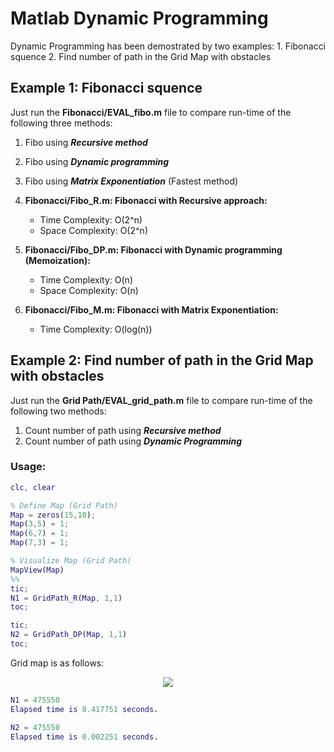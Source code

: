 # Matlab Dynamic Programming 

Dynamic Programming has been demostrated by two examples:
	1. Fibonacci squence
	2. Find number of path in the Grid Map with obstacles

## Example 1: Fibonacci squence

Just run the **Fibonacci/EVAL_fibo.m** file to compare run-time of the following three methods:

1. Fibo using ___Recursive method___
2. Fibo using ___Dynamic programming___
3. Fibo using ___Matrix Exponentiation___  (Fastest method)

1. **Fibonacci/Fibo_R.m: Fibonacci with Recursive approach:**
    * Time Complexity:    O(2^n)
    * Space Complexity:   O(2^n)
	
2. **Fibonacci/Fibo_DP.m: Fibonacci with Dynamic programming (Memoization):**
    * Time Complexity:     O(n)
    * Space Complexity:   O(n)

3. **Fibonacci/Fibo_M.m: Fibonacci with Matrix Exponentiation:**
	* Time Complexity:     O(log(n))
	

## Example 2: Find number of path in the Grid Map with obstacles

Just run the **Grid Path/EVAL_grid_path.m** file to compare run-time of the following two methods:

1. Count number of path using ___Recursive method___
2. Count number of path using ___Dynamic Programming___

### Usage:

``` MATLAB
clc, clear

% Define Map (Grid Path)
Map = zeros(15,10);
Map(3,5) = 1;
Map(6,7) = 1;
Map(7,3) = 1;

% Visualize Map (Grid Path)
MapView(Map)
%%
tic;
N1 = GridPath_R(Map, 1,1)
toc;

tic;
N2 = GridPath_DP(Map, 1,1)
toc;

```

Grid map is as follows:
<p align="center">
  <img src="../master/Grid Path/GridMap.png" />
</p>

``` Matlab
N1 = 475550
Elapsed time is 8.417751 seconds.

N2 = 475550
Elapsed time is 0.002251 seconds.
```



